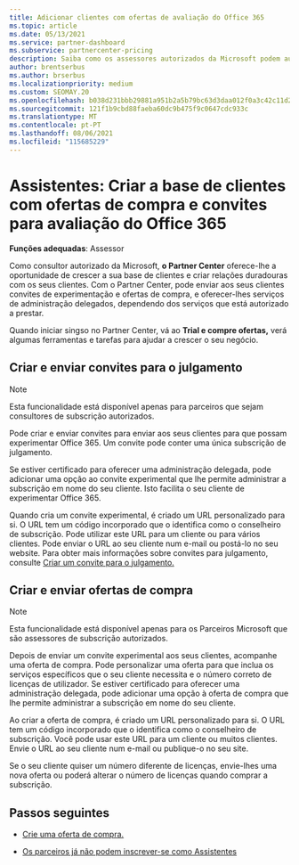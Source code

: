 ```yaml
---
title: Adicionar clientes com ofertas de avaliação do Office 365
ms.topic: article
ms.date: 05/13/2021
ms.service: partner-dashboard
ms.subservice: partnercenter-pricing
description: Saiba como os assessores autorizados da Microsoft podem aumentar as suas subscrições Office 365. Crie e envie Office 365 convites de teste e ofertas de compra aos clientes.
author: brentserbus
ms.author: brserbus
ms.localizationpriority: medium
ms.custom: SEOMAY.20
ms.openlocfilehash: b038d231bbb29881a951b2a5b79bc63d3daa012f0a3c42c11d226f10a03cea11
ms.sourcegitcommit: 121f1b9cbd88faeba60dc9b475f9c0647cdc933c
ms.translationtype: MT
ms.contentlocale: pt-PT
ms.lasthandoff: 08/06/2021
ms.locfileid: "115685229"
---
```

# <a name="advisors-build-your-client-base-with-office-365-trial-invitations-and-purchase-offers"></a>Assistentes: Criar a base de clientes com ofertas de compra e convites para avaliação do Office 365


**Funções adequadas**: Assessor


Como consultor autorizado da Microsoft, **o Partner Center** oferece-lhe a oportunidade de crescer a sua base de clientes e criar relações duradouras com os seus clientes. Com o Partner Center, pode enviar aos seus clientes convites de experimentação e ofertas de compra, e oferecer-lhes serviços de administração delegados, dependendo dos serviços que está autorizado a prestar.

Quando iniciar singso no Partner Center, vá ao **Trial e compre ofertas,** verá algumas ferramentas e tarefas para ajudar a crescer o seu negócio.

## <a name="create-and-send-trial-invitations"></a>Criar e enviar convites para o julgamento

> [!NOTE]
> Esta funcionalidade está disponível apenas para parceiros que sejam consultores de subscrição autorizados.

Pode criar e enviar convites para enviar aos seus clientes para que possam experimentar Office 365. Um convite pode conter uma única subscrição de julgamento.

Se estiver certificado para oferecer uma administração delegada, pode adicionar uma opção ao convite experimental que lhe permite administrar a subscrição em nome do seu cliente. Isto facilita o seu cliente de experimentar Office 365.

Quando cria um convite experimental, é criado um URL personalizado para si. O URL tem um código incorporado que o identifica como o conselheiro de subscrição. Pode utilizar este URL para um cliente ou para vários clientes. Pode enviar o URL ao seu cliente num e-mail ou postá-lo no seu website.
Para obter mais informações sobre convites para julgamento, consulte [Criar um convite para o julgamento.](advisors-create-a-trial-invitation.md)

## <a name="create-and-send-purchase-offers"></a>Criar e enviar ofertas de compra

> [!NOTE]
> Esta funcionalidade está disponível apenas para os Parceiros Microsoft que são assessores de subscrição autorizados.

Depois de enviar um convite experimental aos seus clientes, acompanhe uma oferta de compra. Pode personalizar uma oferta para que inclua os serviços específicos que o seu cliente necessita e o número correto de licenças de utilizador. Se estiver certificado para oferecer uma administração delegada, pode adicionar uma opção à oferta de compra que lhe permite administrar a subscrição em nome do seu cliente.

Ao criar a oferta de compra, é criado um URL personalizado para si. O URL tem um código incorporado que o identifica como o conselheiro de subscrição. Você pode usar este URL para um cliente ou muitos clientes. Envie o URL ao seu cliente num e-mail ou publique-o no seu site.

Se o seu cliente quiser um número diferente de licenças, envie-lhes uma nova oferta ou poderá alterar o número de licenças quando comprar a subscrição.

## <a name="next-steps"></a>Passos seguintes

- [Crie uma oferta de compra.](advisor-create-a-purchase-offer.md)

- [Os parceiros já não podem inscrever-se como Assistentes](advisors-no-csp.md)
